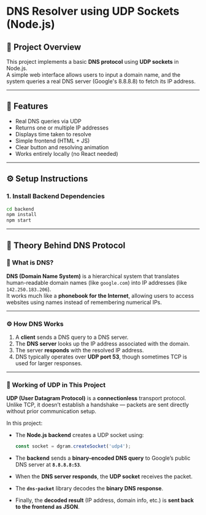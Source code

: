# DNS Resolver using UDP Sockets (Node.js)

## 🎯 Project Overview
This project implements a basic **DNS protocol** using **UDP sockets** in Node.js.  
A simple web interface allows users to input a domain name, and the system queries a real DNS server (Google's 8.8.8.8) to fetch its IP address.

---

## 🧩 Features
- Real DNS queries via UDP
- Returns one or multiple IP addresses
- Displays time taken to resolve
- Simple frontend (HTML + JS)
- Clear button and resolving animation
- Works entirely locally (no React needed)

---

## ⚙️ Setup Instructions

### 1. Install Backend Dependencies
```bash
cd backend
npm install
npm start
```

---

## 📡 Theory Behind DNS Protocol

### 🧠 What is DNS?

**DNS (Domain Name System)** is a hierarchical system that translates human-readable domain names (like `google.com`) into IP addresses (like `142.250.183.206`).  
It works much like a **phonebook for the Internet**, allowing users to access websites using names instead of remembering numerical IPs.

---

### ⚙️ How DNS Works

1. A **client** sends a DNS query to a DNS server.
2. The **DNS server** looks up the IP address associated with the domain.
3. The server **responds** with the resolved IP address.
4. DNS typically operates over **UDP port 53**, though sometimes TCP is used for larger responses.

---

### 🧩 Working of UDP in This Project

**UDP (User Datagram Protocol)** is a **connectionless** transport protocol.  
Unlike TCP, it doesn’t establish a handshake — packets are sent directly without prior communication setup.

In this project:
- The **Node.js backend** creates a UDP socket using:
  ```js
  const socket = dgram.createSocket('udp4');
- The **backend** sends a **binary-encoded DNS query** to Google’s public DNS server at **`8.8.8.8:53`**.  

- When the **DNS server responds**, the **UDP socket** receives the packet.  

- The **`dns-packet`** library decodes the **binary DNS response**.  

- Finally, the **decoded result** (IP address, domain info, etc.) is **sent back to the frontend as JSON**.  
